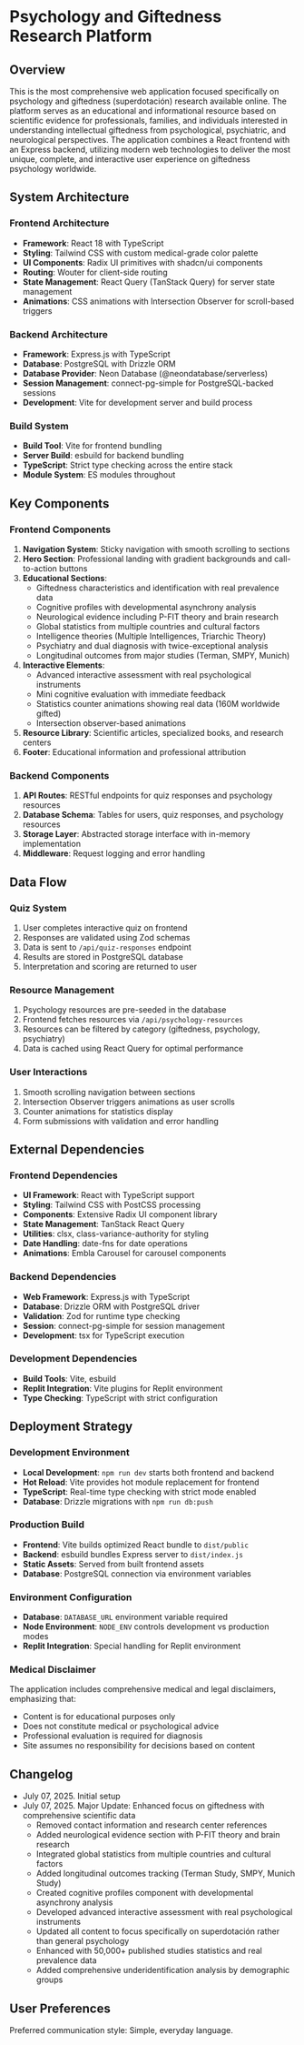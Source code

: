 # Psychology and Giftedness Research Platform

## Overview

This is the most comprehensive web application focused specifically on psychology and giftedness (superdotación) research available online. The platform serves as an educational and informational resource based on scientific evidence for professionals, families, and individuals interested in understanding intellectual giftedness from psychological, psychiatric, and neurological perspectives. The application combines a React frontend with an Express backend, utilizing modern web technologies to deliver the most unique, complete, and interactive user experience on giftedness psychology worldwide.

## System Architecture

### Frontend Architecture
- **Framework**: React 18 with TypeScript
- **Styling**: Tailwind CSS with custom medical-grade color palette
- **UI Components**: Radix UI primitives with shadcn/ui components
- **Routing**: Wouter for client-side routing
- **State Management**: React Query (TanStack Query) for server state management
- **Animations**: CSS animations with Intersection Observer for scroll-based triggers

### Backend Architecture
- **Framework**: Express.js with TypeScript
- **Database**: PostgreSQL with Drizzle ORM
- **Database Provider**: Neon Database (@neondatabase/serverless)
- **Session Management**: connect-pg-simple for PostgreSQL-backed sessions
- **Development**: Vite for development server and build process

### Build System
- **Build Tool**: Vite for frontend bundling
- **Server Build**: esbuild for backend bundling
- **TypeScript**: Strict type checking across the entire stack
- **Module System**: ES modules throughout

## Key Components

### Frontend Components
1. **Navigation System**: Sticky navigation with smooth scrolling to sections
2. **Hero Section**: Professional landing with gradient backgrounds and call-to-action buttons
3. **Educational Sections**: 
   - Giftedness characteristics and identification with real prevalence data
   - Cognitive profiles with developmental asynchrony analysis
   - Neurological evidence including P-FIT theory and brain research
   - Global statistics from multiple countries and cultural factors
   - Intelligence theories (Multiple Intelligences, Triarchic Theory)
   - Psychiatry and dual diagnosis with twice-exceptional analysis
   - Longitudinal outcomes from major studies (Terman, SMPY, Munich)
4. **Interactive Elements**:
   - Advanced interactive assessment with real psychological instruments
   - Mini cognitive evaluation with immediate feedback
   - Statistics counter animations showing real data (160M worldwide gifted)
   - Intersection observer-based animations
5. **Resource Library**: Scientific articles, specialized books, and research centers
6. **Footer**: Educational information and professional attribution

### Backend Components
1. **API Routes**: RESTful endpoints for quiz responses and psychology resources
2. **Database Schema**: Tables for users, quiz responses, and psychology resources
3. **Storage Layer**: Abstracted storage interface with in-memory implementation
4. **Middleware**: Request logging and error handling

## Data Flow

### Quiz System
1. User completes interactive quiz on frontend
2. Responses are validated using Zod schemas
3. Data is sent to `/api/quiz-responses` endpoint
4. Results are stored in PostgreSQL database
5. Interpretation and scoring are returned to user

### Resource Management
1. Psychology resources are pre-seeded in the database
2. Frontend fetches resources via `/api/psychology-resources`
3. Resources can be filtered by category (giftedness, psychology, psychiatry)
4. Data is cached using React Query for optimal performance

### User Interactions
1. Smooth scrolling navigation between sections
2. Intersection Observer triggers animations as user scrolls
3. Counter animations for statistics display
4. Form submissions with validation and error handling

## External Dependencies

### Frontend Dependencies
- **UI Framework**: React with TypeScript support
- **Styling**: Tailwind CSS with PostCSS processing
- **Components**: Extensive Radix UI component library
- **State Management**: TanStack React Query
- **Utilities**: clsx, class-variance-authority for styling
- **Date Handling**: date-fns for date operations
- **Animations**: Embla Carousel for carousel components

### Backend Dependencies
- **Web Framework**: Express.js with TypeScript
- **Database**: Drizzle ORM with PostgreSQL driver
- **Validation**: Zod for runtime type checking
- **Session**: connect-pg-simple for session management
- **Development**: tsx for TypeScript execution

### Development Dependencies
- **Build Tools**: Vite, esbuild
- **Replit Integration**: Vite plugins for Replit environment
- **Type Checking**: TypeScript with strict configuration

## Deployment Strategy

### Development Environment
- **Local Development**: `npm run dev` starts both frontend and backend
- **Hot Reload**: Vite provides hot module replacement for frontend
- **TypeScript**: Real-time type checking with strict mode enabled
- **Database**: Drizzle migrations with `npm run db:push`

### Production Build
- **Frontend**: Vite builds optimized React bundle to `dist/public`
- **Backend**: esbuild bundles Express server to `dist/index.js`
- **Static Assets**: Served from built frontend assets
- **Database**: PostgreSQL connection via environment variables

### Environment Configuration
- **Database**: `DATABASE_URL` environment variable required
- **Node Environment**: `NODE_ENV` controls development vs production modes
- **Replit Integration**: Special handling for Replit environment

### Medical Disclaimer
The application includes comprehensive medical and legal disclaimers, emphasizing that:
- Content is for educational purposes only
- Does not constitute medical or psychological advice
- Professional evaluation is required for diagnosis
- Site assumes no responsibility for decisions based on content

## Changelog

- July 07, 2025. Initial setup
- July 07, 2025. Major Update: Enhanced focus on giftedness with comprehensive scientific data
  - Removed contact information and research center references
  - Added neurological evidence section with P-FIT theory and brain research
  - Integrated global statistics from multiple countries and cultural factors
  - Added longitudinal outcomes tracking (Terman Study, SMPY, Munich Study)
  - Created cognitive profiles component with developmental asynchrony analysis
  - Developed advanced interactive assessment with real psychological instruments
  - Updated all content to focus specifically on superdotación rather than general psychology
  - Enhanced with 50,000+ published studies statistics and real prevalence data
  - Added comprehensive underidentification analysis by demographic groups

## User Preferences

Preferred communication style: Simple, everyday language.